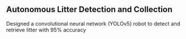 ## Autonomous Litter Detection and Collection

Designed a convolutional neural network (YOLOv5) robot to detect and retrieve litter with 95% accuracy

